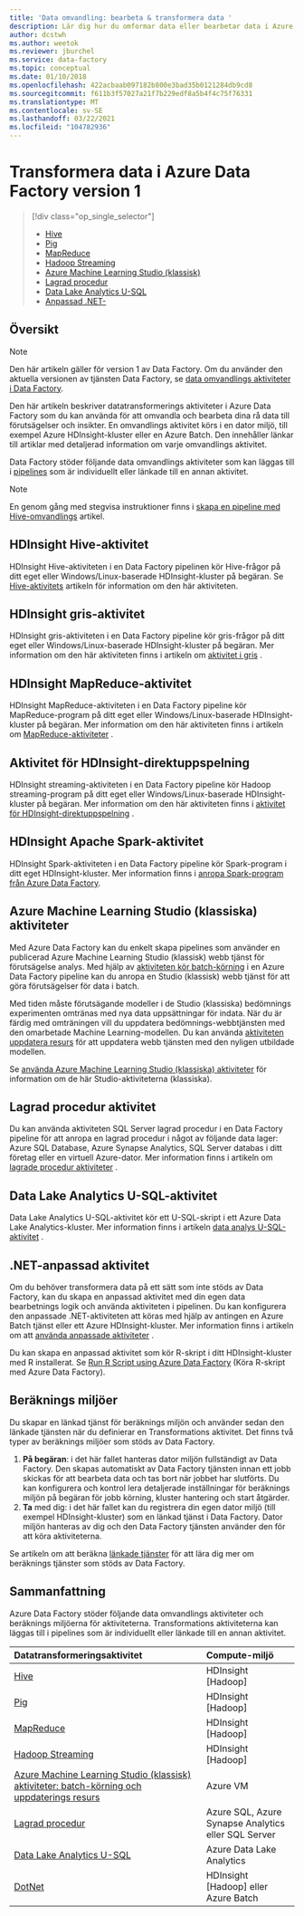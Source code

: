 ```yaml
---
title: 'Data omvandling: bearbeta & transformera data '
description: Lär dig hur du omformar data eller bearbetar data i Azure Data Factory att använda Hadoop, Azure Machine Learning Studio (klassisk) eller Azure Data Lake Analytics.
author: dcstwh
ms.author: weetok
ms.reviewer: jburchel
ms.service: data-factory
ms.topic: conceptual
ms.date: 01/10/2018
ms.openlocfilehash: 422acbaab097182b800e3bad35b0121284db9cd8
ms.sourcegitcommit: f611b3f57027a21f7b229edf8a5b4f4c75f76331
ms.translationtype: MT
ms.contentlocale: sv-SE
ms.lasthandoff: 03/22/2021
ms.locfileid: "104782936"
---
```

# <a name="transform-data-in-azure-data-factory-version-1"></a>Transformera data i Azure Data Factory version 1
> [!div class="op_single_selector"]
> * [Hive](data-factory-hive-activity.md)  
> * [Pig](data-factory-pig-activity.md)  
> * [MapReduce](data-factory-map-reduce.md)  
> * [Hadoop Streaming](data-factory-hadoop-streaming-activity.md)
> * [Azure Machine Learning Studio (klassisk)](data-factory-azure-ml-batch-execution-activity.md) 
> * [Lagrad procedur](data-factory-stored-proc-activity.md)
> * [Data Lake Analytics U-SQL](data-factory-usql-activity.md)
> * [Anpassad .NET-](data-factory-use-custom-activities.md)

## <a name="overview"></a>Översikt
> [!NOTE]
> Den här artikeln gäller för version 1 av Data Factory. Om du använder den aktuella versionen av tjänsten Data Factory, se [data omvandlings aktiviteter i Data Factory](../transform-data.md).

Den här artikeln beskriver datatransformerings aktiviteter i Azure Data Factory som du kan använda för att omvandla och bearbeta dina rå data till förutsägelser och insikter. En omvandlings aktivitet körs i en dator miljö, till exempel Azure HDInsight-kluster eller en Azure Batch. Den innehåller länkar till artiklar med detaljerad information om varje omvandlings aktivitet.

Data Factory stöder följande data omvandlings aktiviteter som kan läggas till i [pipelines](data-factory-create-pipelines.md) som är individuellt eller länkade till en annan aktivitet.

> [!NOTE]
> En genom gång med stegvisa instruktioner finns i [skapa en pipeline med Hive-omvandlings](data-factory-build-your-first-pipeline.md) artikel.  
> 
> 

## <a name="hdinsight-hive-activity"></a>HDInsight Hive-aktivitet
HDInsight Hive-aktiviteten i en Data Factory pipelinen kör Hive-frågor på ditt eget eller Windows/Linux-baserade HDInsight-kluster på begäran. Se [Hive-aktivitets](data-factory-hive-activity.md) artikeln för information om den här aktiviteten. 

## <a name="hdinsight-pig-activity"></a>HDInsight gris-aktivitet
HDInsight gris-aktiviteten i en Data Factory pipeline kör gris-frågor på ditt eget eller Windows/Linux-baserade HDInsight-kluster på begäran. Mer information om den här aktiviteten finns i artikeln om [aktivitet i gris](data-factory-pig-activity.md) . 

## <a name="hdinsight-mapreduce-activity"></a>HDInsight MapReduce-aktivitet
HDInsight MapReduce-aktiviteten i en Data Factory pipeline kör MapReduce-program på ditt eget eller Windows/Linux-baserade HDInsight-kluster på begäran. Mer information om den här aktiviteten finns i artikeln om [MapReduce-aktiviteter](data-factory-map-reduce.md) .

## <a name="hdinsight-streaming-activity"></a>Aktivitet för HDInsight-direktuppspelning
HDInsight streaming-aktiviteten i en Data Factory pipeline kör Hadoop streaming-program på ditt eget eller Windows/Linux-baserade HDInsight-kluster på begäran. Mer information om den här aktiviteten finns i [aktivitet för HDInsight-direktuppspelning](data-factory-hadoop-streaming-activity.md) .

## <a name="hdinsight-spark-activity"></a>HDInsight Apache Spark-aktivitet
HDInsight Spark-aktiviteten i en Data Factory pipeline kör Spark-program i ditt eget HDInsight-kluster. Mer information finns i [anropa Spark-program från Azure Data Factory](data-factory-spark.md). 

## <a name="azure-machine-learning-studio-classic-activities"></a>Azure Machine Learning Studio (klassiska) aktiviteter
Med Azure Data Factory kan du enkelt skapa pipelines som använder en publicerad Azure Machine Learning Studio (klassisk) webb tjänst för förutsägelse analys. Med hjälp av [aktiviteten kör batch-körning](data-factory-azure-ml-batch-execution-activity.md#invoking-a-web-service-using-batch-execution-activity) i en Azure Data Factory pipeline kan du anropa en Studio (klassisk) webb tjänst för att göra förutsägelser för data i batch.

Med tiden måste förutsägande modeller i de Studio (klassiska) bedömnings experimenten omtränas med nya data uppsättningar för indata. När du är färdig med omträningen vill du uppdatera bedömnings-webbtjänsten med den omarbetade Machine Learning-modellen. Du kan använda [aktiviteten uppdatera resurs](data-factory-azure-ml-batch-execution-activity.md#updating-models-using-update-resource-activity) för att uppdatera webb tjänsten med den nyligen utbildade modellen.  

Se [använda Azure Machine Learning Studio (klassiska) aktiviteter](data-factory-azure-ml-batch-execution-activity.md) för information om de här Studio-aktiviteterna (klassiska). 

## <a name="stored-procedure-activity"></a>Lagrad procedur aktivitet
Du kan använda aktiviteten SQL Server lagrad procedur i en Data Factory pipeline för att anropa en lagrad procedur i något av följande data lager: Azure SQL Database, Azure Synapse Analytics, SQL Server databas i ditt företag eller en virtuell Azure-dator. Mer information finns i artikeln om [lagrade procedur aktiviteter](data-factory-stored-proc-activity.md) .  

## <a name="data-lake-analytics-u-sql-activity"></a>Data Lake Analytics U-SQL-aktivitet
Data Lake Analytics U-SQL-aktivitet kör ett U-SQL-skript i ett Azure Data Lake Analytics-kluster. Mer information finns i artikeln [data analys U-SQL-aktivitet](data-factory-usql-activity.md) . 

## <a name="net-custom-activity"></a>.NET-anpassad aktivitet
Om du behöver transformera data på ett sätt som inte stöds av Data Factory, kan du skapa en anpassad aktivitet med din egen data bearbetnings logik och använda aktiviteten i pipelinen. Du kan konfigurera den anpassade .NET-aktiviteten att köras med hjälp av antingen en Azure Batch tjänst eller ett Azure HDInsight-kluster. Mer information finns i artikeln om att [använda anpassade aktiviteter](data-factory-use-custom-activities.md) . 

Du kan skapa en anpassad aktivitet som kör R-skript i ditt HDInsight-kluster med R installerat. Se [Run R Script using Azure Data Factory](https://github.com/Azure/Azure-DataFactory/tree/master/SamplesV1/RunRScriptUsingADFSample) (Köra R-skript med Azure Data Factory). 

## <a name="compute-environments"></a>Beräknings miljöer
Du skapar en länkad tjänst för beräknings miljön och använder sedan den länkade tjänsten när du definierar en Transformations aktivitet. Det finns två typer av beräknings miljöer som stöds av Data Factory. 

1. **På begäran**: i det här fallet hanteras dator miljön fullständigt av Data Factory. Den skapas automatiskt av Data Factory tjänsten innan ett jobb skickas för att bearbeta data och tas bort när jobbet har slutförts. Du kan konfigurera och kontrol lera detaljerade inställningar för beräknings miljön på begäran för jobb körning, kluster hantering och start åtgärder. 
2. **Ta** med dig: i det här fallet kan du registrera din egen dator miljö (till exempel HDInsight-kluster) som en länkad tjänst i Data Factory. Dator miljön hanteras av dig och den Data Factory tjänsten använder den för att köra aktiviteterna. 

Se artikeln om att beräkna [länkade tjänster](data-factory-compute-linked-services.md) för att lära dig mer om beräknings tjänster som stöds av Data Factory. 

## <a name="summary"></a>Sammanfattning
Azure Data Factory stöder följande data omvandlings aktiviteter och beräknings miljöerna för aktiviteterna. Transformations aktiviteterna kan läggas till i pipelines som är individuellt eller länkade till en annan aktivitet.

| Datatransformeringsaktivitet | Compute-miljö |
|:--- |:--- |
| [Hive](data-factory-hive-activity.md) |HDInsight [Hadoop] |
| [Pig](data-factory-pig-activity.md) |HDInsight [Hadoop] |
| [MapReduce](data-factory-map-reduce.md) |HDInsight [Hadoop] |
| [Hadoop Streaming](data-factory-hadoop-streaming-activity.md) |HDInsight [Hadoop] |
| [Azure Machine Learning Studio (klassisk) aktiviteter: batch-körning och uppdaterings resurs](data-factory-azure-ml-batch-execution-activity.md) |Azure VM |
| [Lagrad procedur](data-factory-stored-proc-activity.md) |Azure SQL, Azure Synapse Analytics eller SQL Server |
| [Data Lake Analytics U-SQL](data-factory-usql-activity.md) |Azure Data Lake Analytics |
| [DotNet](data-factory-use-custom-activities.md) |HDInsight [Hadoop] eller Azure Batch |

